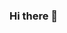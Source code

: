 ### Hi there 👋

<!--
**jackpraveenraj/jackpraveenraj** is a ✨ _special_ ✨ repository because its `README.md` (this file) appears on your GitHub profile.

[![Anurag's GitHub stats](https://github-readme-stats.vercel.app/api?username=jackpraveenraj)](https://github.com/anuraghazra/github-readme-stats)

